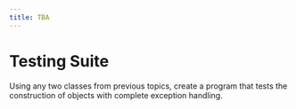 ```yaml
---
title: TBA
---
```

# Testing Suite

Using any two classes from previous topics, create a program that tests the construction of objects with complete exception handling.
